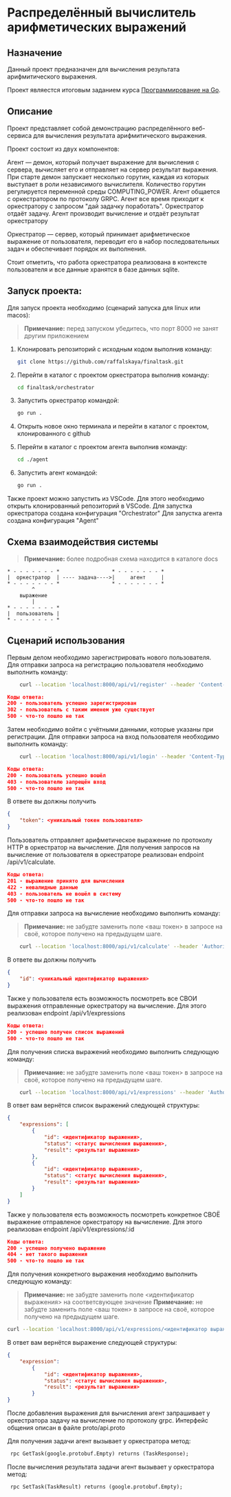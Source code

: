 # Распределённый вычислитель арифметических выражений

## Назначение

Данный проект предназначен для вычисления результата арифмитического выражения.

Проект являестся итоговым заданием курса [Программирование
на Go](https://lyceum.yandex.ru/go).

## Описание

Проект представляет собой демонстрацию распределённого веб-сервиса для вычисления результата арифмитического выражения.

Проект состоит из двух компонентов:

Агент — демон, который получает выражение для вычисления с сервера, вычисляет его и отправляет на сервер результат выражения. При старте демон запускает несколько горутин, каждая из которых выступает в роли независимого вычислителя. Количество горутин регулируется переменной среды COMPUTING_POWER. Агент общается с оркестратором по протоколу GRPC. Агент все время приходит к оркестратору с запросом "дай задачку поработать". Оркестратор отдаёт задачу. Агент производит вычисление и отдаёт результат оркестратору

Оркестратор — сервер, который принимает арифметическое выражение от пользователя, переводит его в набор последовательных задач и обеспечивает порядок их выполнения.

Стоит отметить, что работа оркестратора реализована в контексте пользователя и все данные хранятся в базе данных sqlite.
## Запуск проекта:
Для запуск проекта необходимо (сценарий запуска для linux или macos):
> **Примечание:**  перед запуском убедитесь, что порт 8000 не занят другим приложением

1. Клонировать репозиторий с исходным кодом выполнив команду:
    ```bash
    git clone https://github.com/raffalskaya/finaltask.git
    ```
2. Перейти в каталог с проектом оркестратора выполнив команду:
    ```bash
    cd finaltask/orchestrator
    ```
3. Запустить оркестратор командой:
    ```bash
    go run .
    ```
4.  Открыть новое окно терминала и перейти в каталог с проектом, клонированного с github
   
5.  Перейти в каталог с проектом агента выполнив команду:
    ```bash
    cd ./agent
    ```
6. Запустить агент командой:
    ```bash
    go run .
    ```

Также проект можно запустить из VSCode. Для этого необходимо открыть клонированный репозиторий в VSCode.
Для запустка оркестратора создана конфигурация "Orchestrator"
Для запустка агента создана конфигурация "Agent"

## Схема взаимодействия системы
> **Примечание:**  более подробная схема находится в каталоге docs

```text
* - - - - - - - *                 * - - - - - - - *
|  оркестратор  | ---- задача---->|     агент     |
* - - - - - - - *                 * - - - - - - - *
        ^
    выражение
        |
* - - - - - - - *
|  пользователь |
* - - - - - - - *

```

## Сценарий использования

Первым делом необходимо зарегистрировать нового пользователя. Для отправки запроса на регистрацию пользователя необходимо выполнить команду:

```bash
    curl --location 'localhost:8000/api/v1/register' --header 'Content-Type: application/json' --data '{"name": "agent007", "OriginPassword": "12345"}'
```

```json
Коды ответа: 
200 - пользователь успешно зарегистрирован
302 - пользователь с таким именем уже существует
500 - что-то пошло не так
```

Затем необходимо войти с учётными данными, которые указаны при регистрации. Для отправки запроса на вход пользователя необходимо выполнить команду:

```bash
    curl --location 'localhost:8000/api/v1/login' --header 'Content-Type: application/json' --data '{"name": "agent007", "OriginPassword": "12345"}'
```

```json
Коды ответа: 
200 - пользователь успешно вошёл
403 - пользователю запрещён вход
500 - что-то пошло не так
```
В ответе вы должны получить 
```json
{
    "token": <уникальный токен пользователя>
}
```

Пользователь отправляет арифметическое выражение по протоколу HTTP в оркестратор на вычисление. Для получения запросов на вычисление от пользователя в оркестраторе реализован endpoint /api/v1/calculate.


```json
Коды ответа: 
201 - выражение принято для вычисления
422 - невалидные данные
403 - пользователь не вошёл в систему
500 - что-то пошло не так
```

Для отправки запроса на вычисление необходимо выполнить команду:
> **Примечание:**  не забудте заменить поле <ваш токен> в запросе на своё, которое получено на предыдущем шаге.
```bash
    curl --location 'localhost:8000/api/v1/calculate' --header 'Authorization: Bearer <ваш токен>' --header 'Content-Type: application/json' --data '{"expression": "4+3*2"}'
```
В ответе вы должны получить 
```json
{
    "id": <уникальный идентификатор выражения>
}
```

Также у пользователя есть возможность посмотреть все СВОИ выражения отправленные оркестратору на вычисление. Для этого реализован endpoint /api/v1/expressions

```json
Коды ответа:
200 - успешно получен список выражений
500 - что-то пошло не так
```

Для получения списка выражений необходимо выполнить следующую команду:
> **Примечание:**  не забудте заменить поле <ваш токен> в запросе на своё, которое получено на предыдущем шаге.
```bash
    curl --location 'localhost:8000/api/v1/expressions' --header 'Authorization: Bearer <ваш токен>'
```

В ответ вам вернётся список выражений следующей структуры:

```json
{
    "expressions": [
        {
            "id": <идентификатор выражения>,
            "status": <статус вычисления выражения>,
            "result": <результат выражения>
        },
        {
            "id": <идентификатор выражения>,
            "status": <статус вычисления выражения>,
            "result": <результат выражения>
        }
    ]
}
```
Также у пользователя есть возможность посмотреть конкретное СВОЁ выражение отправленое оркестратору на вычисление. Для этого реализован endpoint /api/v1/expressions/:id

```json
Коды ответа:
200 - успешно получено выражение
404 - нет такого выражения
500 - что-то пошло не так
```
Для получения конкретного выражения необходимо выполнить следующую команду:
> **Примечание:**  не забудте заменить поле <идентификатор выражения> на соответсвующее значение
> **Примечание:**  не забудте заменить поле <ваш токен> в запросе на своё, которое получено на предыдущем шаге.

```bash
curl --location 'localhost:8000/api/v1/expressions/<идентификатор выражения> --header 'Authorization: Bearer <ваш токен>'
```

В ответ вам вернётся выражение следующей структуры:

```json
{
    "expression":
        {
            "id": <идентификатор выражения>,
            "status": <статус вычисления выражения>,
            "result": <результат выражения>
        }
}
```


После добавления выражения для вычисления агент запрашивает у оркестратора задачу на вычисление по протоколу grpc. Интерфейс общения описан в файле proto/api.proto

Для получения задачи агент вызывает у оркестратора метод:
```proto
 rpc GetTask(google.protobuf.Empty) returns (TaskResponse);
```

После вычисления результата задачи агент вызывает у оркестратора метод:
```proto
 rpc SetTask(TaskResult) returns (google.protobuf.Empty);
```